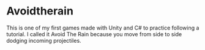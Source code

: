 # Avoidtherain

This is one of my first games made with Unity and C# to practice following a tutorial.
I called it Avoid The Rain because you move from side to side dodging incoming projectiles.

